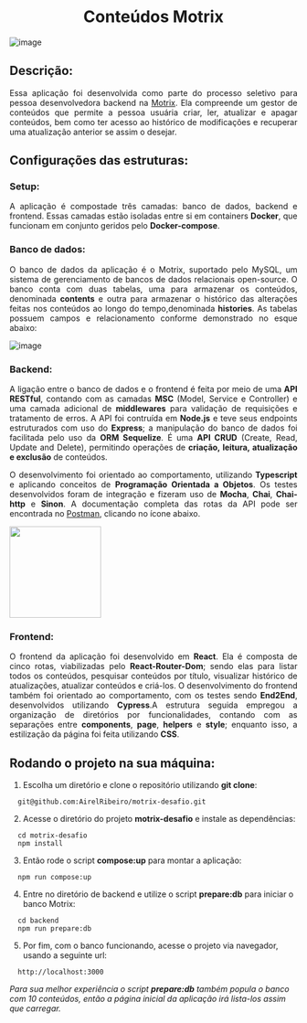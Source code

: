 # <h1 align="center"> Conteúdos Motrix </h1>

![image](https://user-images.githubusercontent.com/98190806/198351437-58e88e9d-e01b-4f66-b457-98aaaf092156.png)

## Descrição:

<p align="justify">Essa aplicação foi desenvolvida como parte do processo seletivo para pessoa desenvolvedora backend na <a href="https://www.motrix.global/#topo" >Motrix</a>. Ela compreende um gestor de conteúdos que permite a pessoa usuária criar, ler, atualizar e apagar conteúdos, bem como ter acesso ao histórico de modificações e recuperar uma atualização anterior se assim o desejar.</p>

## Configurações das estruturas:

### Setup:

<p align="justify">A aplicação é compostade três camadas: banco de dados, backend e frontend. Essas camadas estão isoladas entre si em containers <strong>Docker</strong>, que funcionam em conjunto geridos pelo <strong>Docker-compose</strong>.</p>

### Banco de dados:

<p align="justify">O banco de dados da aplicação é o Motrix, suportado pelo MySQL, um sistema de gerenciamento de bancos de dados relacionais open-source. O banco conta com duas tabelas, uma para armazenar os conteúdos, denominada <strong>contents</strong> e outra para armazenar o histórico das alterações feitas nos conteúdos ao longo do tempo,denominada <strong>histories</strong>. As tabelas possuem campos e relacionamento conforme demonstrado no esque abaixo: </p>

![image](https://user-images.githubusercontent.com/98190806/198350462-024589a1-8c00-4c0c-ad4f-3c0ba390ff93.png)

### Backend:

<p align="justify">A ligação entre o banco de dados e o frontend é feita por meio de uma <strong>API RESTful</strong>, contando com as camadas <strong>MSC</strong> (Model, Service e Controller) e uma camada adicional de <strong>middlewares</strong> para validação de requisições e tratamento de erros. A API foi contruída em <strong>Node.js</strong> e teve seus endpoints estruturados com uso do <strong>Express</strong>; a manipulação do banco de dados foi facilitada pelo uso da <strong>ORM Sequelize</strong>. É uma <strong>API CRUD</strong> (Create, Read, Update and Delete), permitindo operações de <strong>criação, leitura, atualização e exclusão</strong> de conteúdos.</p>
<p align="justify">O desenvolvimento foi orientado ao comportamento, utilizando <strong>Typescript</strong> e aplicando conceitos de <strong>Programação Orientada a Objetos</strong>. Os testes desenvolvidos foram de integração e fizeram uso de <strong>Mocha</strong>, <strong>Chai</strong>, <strong>Chai-http</strong> e <strong>Sinon</strong>. A documentação completa das rotas da API pode ser encontrada no <a href="https://www.postman.com/" target="_blanck">Postman</a>, clicando no ícone abaixo.</p>

<a href="https://documenter.getpostman.com/view/22527230/2s84LF4bz7" target="_blanck">
  <img src="https://user-images.githubusercontent.com/98190806/198616220-1791f96f-b572-42aa-8bfd-21bec5d7fe5a.png" height="160"/>
</a>

### Frontend:

<p align="justify">O frontend da aplicação foi desenvolvido em <strong>React</strong>. Ela é composta de cinco rotas, viabilizadas pelo <strong>React-Router-Dom</strong>; sendo elas para listar todos os conteúdos, pesquisar conteúdos por título, visualizar histórico de atualizações, atualizar conteúdos e criá-los. O desenvolvimento do frontend também foi orientado ao comportamento, com os testes sendo <strong>End2End</strong>, desenvolvidos utilizando <strong>Cypress</strong>.A estrutura seguida empregou a organização de diretórios por funcionalidades, contando com as separações entre <strong>components</strong>, <strong>page</strong>, <strong>helpers</strong> e <strong>style</strong>; enquanto isso, a estilização da página foi feita utilizando <strong>CSS</strong>.</p>


## Rodando o projeto na sua máquina:

1. Escolha um diretório e clone o repositório utilizando **git clone**:
```
  git@github.com:AirelRibeiro/motrix-desafio.git
```

2. Acesse o diretório do projeto **motrix-desafio** e instale as dependências:
```
  cd motrix-desafio
  npm install
```

3. Então rode o script **compose:up** para montar a aplicação:
```
  npm run compose:up
```

4. Entre no diretório de backend e utilize o script **prepare:db** para iniciar o banco Motrix:
```
  cd backend
  npm run prepare:db
```
5. Por fim, com o banco funcionando, acesse o projeto via navegador, usando a seguinte url:
```
  http://localhost:3000
```
_Para sua melhor experiência o script **prepare:db** também popula o banco com 10 conteúdos, então a página inicial da aplicação irá lista-los assim que carregar._



